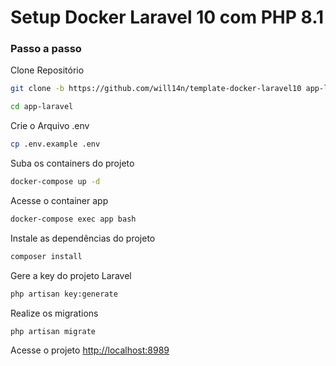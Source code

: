 
# Setup Docker Laravel 10 com PHP 8.1

### Passo a passo
Clone Repositório
```sh
git clone -b https://github.com/will14n/template-docker-laravel10 app-laravel
```
```sh
cd app-laravel
```


Crie o Arquivo .env
```sh
cp .env.example .env
```


Suba os containers do projeto
```sh
docker-compose up -d
```


Acesse o container app
```sh
docker-compose exec app bash
```


Instale as dependências do projeto
```sh
composer install
```


Gere a key do projeto Laravel
```sh
php artisan key:generate
```


Realize os migrations
```sh
php artisan migrate
```


Acesse o projeto
[http://localhost:8989](http://localhost:8989)
